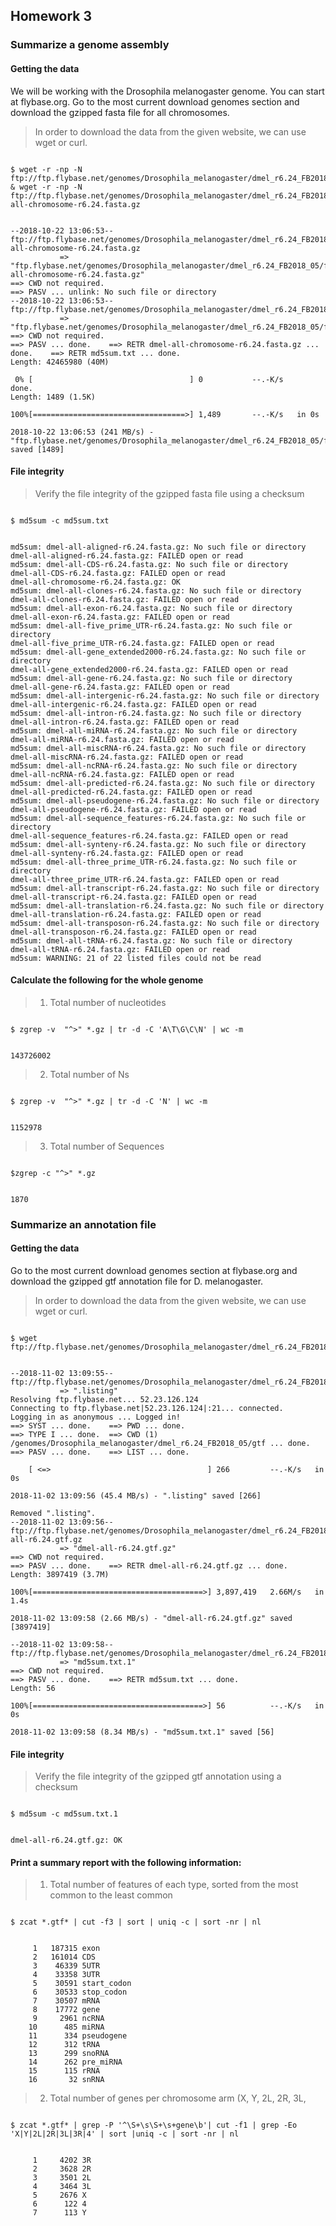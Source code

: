 ## Homework 3  
### Summarize a genome assembly
#### Getting the data
We will be working with the Drosophila melanogaster genome. You can start at flybase.org. Go to the most current download genomes section and download the gzipped fasta file for all chromosomes.
>In order to download the data from the given website, we can use wget or curl. 
<pre><code>
$ wget -r -np -N ftp://ftp.flybase.net/genomes/Drosophila_melanogaster/dmel_r6.24_FB2018_05/fasta/md5sum.txt & wget -r -np -N ftp://ftp.flybase.net/genomes/Drosophila_melanogaster/dmel_r6.24_FB2018_05/fasta/dmel-all-chromosome-r6.24.fasta.gz
</code></pre> 
<pre><code>
--2018-10-22 13:06:53--  ftp://ftp.flybase.net/genomes/Drosophila_melanogaster/dmel_r6.24_FB2018_05/fasta/dmel-all-chromosome-r6.24.fasta.gz
           => "ftp.flybase.net/genomes/Drosophila_melanogaster/dmel_r6.24_FB2018_05/fasta/dmel-all-chromosome-r6.24.fasta.gz"
==> CWD not required.
==> PASV ... unlink: No such file or directory
--2018-10-22 13:06:53--  ftp://ftp.flybase.net/genomes/Drosophila_melanogaster/dmel_r6.24_FB2018_05/fasta/md5sum.txt
           => "ftp.flybase.net/genomes/Drosophila_melanogaster/dmel_r6.24_FB2018_05/fasta/md5sum.txt"
==> CWD not required.
==> PASV ... done.    ==> RETR dmel-all-chromosome-r6.24.fasta.gz ... done.    ==> RETR md5sum.txt ... done.
Length: 42465980 (40M)

 0% [                                   ] 0           --.-K/s              done.
Length: 1489 (1.5K)

100%[==================================>] 1,489       --.-K/s   in 0s      

2018-10-22 13:06:53 (241 MB/s) - "ftp.flybase.net/genomes/Drosophila_melanogaster/dmel_r6.24_FB2018_05/fasta/md5sum.txt" saved [1489]
</code></pre>
#### File integrity
> Verify the file integrity of the gzipped fasta file using a checksum
<pre><code>
$ md5sum -c md5sum.txt
</code></pre>
<pre><code>
md5sum: dmel-all-aligned-r6.24.fasta.gz: No such file or directory
dmel-all-aligned-r6.24.fasta.gz: FAILED open or read
md5sum: dmel-all-CDS-r6.24.fasta.gz: No such file or directory
dmel-all-CDS-r6.24.fasta.gz: FAILED open or read
dmel-all-chromosome-r6.24.fasta.gz: OK
md5sum: dmel-all-clones-r6.24.fasta.gz: No such file or directory
dmel-all-clones-r6.24.fasta.gz: FAILED open or read
md5sum: dmel-all-exon-r6.24.fasta.gz: No such file or directory
dmel-all-exon-r6.24.fasta.gz: FAILED open or read
md5sum: dmel-all-five_prime_UTR-r6.24.fasta.gz: No such file or directory
dmel-all-five_prime_UTR-r6.24.fasta.gz: FAILED open or read
md5sum: dmel-all-gene_extended2000-r6.24.fasta.gz: No such file or directory
dmel-all-gene_extended2000-r6.24.fasta.gz: FAILED open or read
md5sum: dmel-all-gene-r6.24.fasta.gz: No such file or directory
dmel-all-gene-r6.24.fasta.gz: FAILED open or read
md5sum: dmel-all-intergenic-r6.24.fasta.gz: No such file or directory
dmel-all-intergenic-r6.24.fasta.gz: FAILED open or read
md5sum: dmel-all-intron-r6.24.fasta.gz: No such file or directory
dmel-all-intron-r6.24.fasta.gz: FAILED open or read
md5sum: dmel-all-miRNA-r6.24.fasta.gz: No such file or directory
dmel-all-miRNA-r6.24.fasta.gz: FAILED open or read
md5sum: dmel-all-miscRNA-r6.24.fasta.gz: No such file or directory
dmel-all-miscRNA-r6.24.fasta.gz: FAILED open or read
md5sum: dmel-all-ncRNA-r6.24.fasta.gz: No such file or directory
dmel-all-ncRNA-r6.24.fasta.gz: FAILED open or read
md5sum: dmel-all-predicted-r6.24.fasta.gz: No such file or directory
dmel-all-predicted-r6.24.fasta.gz: FAILED open or read
md5sum: dmel-all-pseudogene-r6.24.fasta.gz: No such file or directory
dmel-all-pseudogene-r6.24.fasta.gz: FAILED open or read
md5sum: dmel-all-sequence_features-r6.24.fasta.gz: No such file or directory
dmel-all-sequence_features-r6.24.fasta.gz: FAILED open or read
md5sum: dmel-all-synteny-r6.24.fasta.gz: No such file or directory
dmel-all-synteny-r6.24.fasta.gz: FAILED open or read
md5sum: dmel-all-three_prime_UTR-r6.24.fasta.gz: No such file or directory
dmel-all-three_prime_UTR-r6.24.fasta.gz: FAILED open or read
md5sum: dmel-all-transcript-r6.24.fasta.gz: No such file or directory
dmel-all-transcript-r6.24.fasta.gz: FAILED open or read
md5sum: dmel-all-translation-r6.24.fasta.gz: No such file or directory
dmel-all-translation-r6.24.fasta.gz: FAILED open or read
md5sum: dmel-all-transposon-r6.24.fasta.gz: No such file or directory
dmel-all-transposon-r6.24.fasta.gz: FAILED open or read
md5sum: dmel-all-tRNA-r6.24.fasta.gz: No such file or directory
dmel-all-tRNA-r6.24.fasta.gz: FAILED open or read
md5sum: WARNING: 21 of 22 listed files could not be read
</code></pre>

#### Calculate the following for the whole genome
> 1. Total number of nucleotides
<pre><code>
$ zgrep -v  "^>" *.gz | tr -d -C 'A\T\G\C\N' | wc -m
</code></pre> 
<pre><code>
143726002
</code></pre> 
> 2. Total number of Ns
<pre><code>
$ zgrep -v  "^>" *.gz | tr -d -C 'N' | wc -m
</code></pre> 
<pre><code>
1152978
</code></pre> 
> 3. Total number of Sequences
<pre><code>
$zgrep -c "^>" *.gz
</code></pre> 
<pre><code>
1870
</code></pre>

### Summarize an annotation file
#### Getting the data
Go to the most current download genomes section at flybase.org and download the gzipped gtf annotation file for D. melanogaster.
>In order to download the data from the given website, we can use wget or curl. 
<pre><code>
$ wget ftp://ftp.flybase.net/genomes/Drosophila_melanogaster/dmel_r6.24_FB2018_05/gtf/*
</code></pre> 
<pre><code>
--2018-11-02 13:09:55--  ftp://ftp.flybase.net/genomes/Drosophila_melanogaster/dmel_r6.24_FB2018_05/gtf/*
           => ".listing"
Resolving ftp.flybase.net... 52.23.126.124
Connecting to ftp.flybase.net|52.23.126.124|:21... connected.
Logging in as anonymous ... Logged in!
==> SYST ... done.    ==> PWD ... done.
==> TYPE I ... done.  ==> CWD (1) /genomes/Drosophila_melanogaster/dmel_r6.24_FB2018_05/gtf ... done.
==> PASV ... done.    ==> LIST ... done.

    [ <=>                                   ] 266         --.-K/s   in 0s      

2018-11-02 13:09:56 (45.4 MB/s) - ".listing" saved [266]

Removed ".listing".
--2018-11-02 13:09:56--  ftp://ftp.flybase.net/genomes/Drosophila_melanogaster/dmel_r6.24_FB2018_05/gtf/dmel-all-r6.24.gtf.gz
           => "dmel-all-r6.24.gtf.gz"
==> CWD not required.
==> PASV ... done.    ==> RETR dmel-all-r6.24.gtf.gz ... done.
Length: 3897419 (3.7M)

100%[======================================>] 3,897,419   2.66M/s   in 1.4s    

2018-11-02 13:09:58 (2.66 MB/s) - "dmel-all-r6.24.gtf.gz" saved [3897419]

--2018-11-02 13:09:58--  ftp://ftp.flybase.net/genomes/Drosophila_melanogaster/dmel_r6.24_FB2018_05/gtf/md5sum.txt
           => "md5sum.txt.1"
==> CWD not required.
==> PASV ... done.    ==> RETR md5sum.txt ... done.
Length: 56

100%[======================================>] 56          --.-K/s   in 0s      

2018-11-02 13:09:58 (8.34 MB/s) - "md5sum.txt.1" saved [56]
</code></pre>
#### File integrity
> Verify the file integrity of the gzipped gtf annotation using a checksum
<pre><code>
$ md5sum -c md5sum.txt.1
</code></pre>
<pre><code>
dmel-all-r6.24.gtf.gz: OK
</code></pre>

#### Print a summary report with the following information:
> 1. Total number of features of each type, sorted from the most common to the least common
<pre><code>
$ zcat *.gtf* | cut -f3 | sort | uniq -c | sort -nr | nl
</code></pre> 
<pre><code>
     1	 187315 exon
     2	 161014 CDS
     3	  46339 5UTR
     4	  33358 3UTR
     5	  30591 start_codon
     6	  30533 stop_codon
     7	  30507 mRNA
     8	  17772 gene
     9	   2961 ncRNA
    10	    485 miRNA
    11	    334 pseudogene
    12	    312 tRNA
    13	    299 snoRNA
    14	    262 pre_miRNA
    15	    115 rRNA
    16	     32 snRNA
</code></pre> 
> 2. Total number of genes per chromosome arm (X, Y, 2L, 2R, 3L,
<pre><code>
$ zcat *.gtf* | grep -P '^\S+\s\S+\s+gene\b'| cut -f1 | grep -Eo 'X|Y|2L|2R|3L|3R|4' | sort |uniq -c | sort -nr | nl
</code></pre> 
<pre><code>
     1	   4202 3R
     2	   3628 2R
     3	   3501 2L
     4	   3464 3L
     5	   2676 X
     6	    122 4
     7	    113 Y
</code></pre> 
